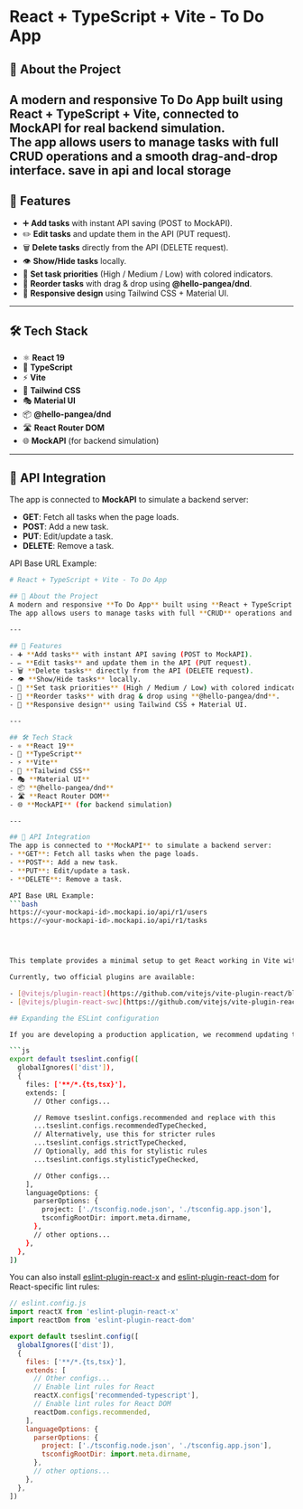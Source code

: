 # React + TypeScript + Vite - To Do App

## 📝 About the Project
A modern and responsive **To Do App** built using **React + TypeScript + Vite**, connected to **MockAPI** for real backend simulation.  
The app allows users to manage tasks with full **CRUD** operations and a smooth drag-and-drop interface.
save in api and local storage 
---

## 🚀 Features
- ➕ **Add tasks** with instant API saving (POST to MockAPI).
- ✏️ **Edit tasks** and update them in the API (PUT request).
- 🗑️ **Delete tasks** directly from the API (DELETE request).
- 👁️ **Show/Hide tasks** locally.
- 🎯 **Set task priorities** (High / Medium / Low) with colored indicators.
- 🔄 **Reorder tasks** with drag & drop using **@hello-pangea/dnd**.
- 🎨 **Responsive design** using Tailwind CSS + Material UI.

---

## 🛠️ Tech Stack
- ⚛ **React 19**
- 📜 **TypeScript**
- ⚡ **Vite**
- 🎨 **Tailwind CSS**
- 🎭 **Material UI**
- 📦 **@hello-pangea/dnd**
- 🛣 **React Router DOM**
- 🌐 **MockAPI** (for backend simulation)

---

## 📡 API Integration
The app is connected to **MockAPI** to simulate a backend server:  
- **GET**: Fetch all tasks when the page loads.
- **POST**: Add a new task.
- **PUT**: Edit/update a task.
- **DELETE**: Remove a task.

API Base URL Example:  
```bash
# React + TypeScript + Vite - To Do App

## 📝 About the Project
A modern and responsive **To Do App** built using **React + TypeScript + Vite**, connected to **MockAPI** for real backend simulation.  
The app allows users to manage tasks with full **CRUD** operations and a smooth drag-and-drop interface.

---

## 🚀 Features
- ➕ **Add tasks** with instant API saving (POST to MockAPI).
- ✏️ **Edit tasks** and update them in the API (PUT request).
- 🗑️ **Delete tasks** directly from the API (DELETE request).
- 👁️ **Show/Hide tasks** locally.
- 🎯 **Set task priorities** (High / Medium / Low) with colored indicators.
- 🔄 **Reorder tasks** with drag & drop using **@hello-pangea/dnd**.
- 🎨 **Responsive design** using Tailwind CSS + Material UI.

---

## 🛠️ Tech Stack
- ⚛ **React 19**
- 📜 **TypeScript**
- ⚡ **Vite**
- 🎨 **Tailwind CSS**
- 🎭 **Material UI**
- 📦 **@hello-pangea/dnd**
- 🛣 **React Router DOM**
- 🌐 **MockAPI** (for backend simulation)

---

## 📡 API Integration
The app is connected to **MockAPI** to simulate a backend server:  
- **GET**: Fetch all tasks when the page loads.
- **POST**: Add a new task.
- **PUT**: Edit/update a task.
- **DELETE**: Remove a task.

API Base URL Example:  
```bash
https://<your-mockapi-id>.mockapi.io/api/r1/users
https://<your-mockapi-id>.mockapi.io/api/r1/tasks




This template provides a minimal setup to get React working in Vite with HMR and some ESLint rules.

Currently, two official plugins are available:

- [@vitejs/plugin-react](https://github.com/vitejs/vite-plugin-react/blob/main/packages/plugin-react) uses [Babel](https://babeljs.io/) for Fast Refresh
- [@vitejs/plugin-react-swc](https://github.com/vitejs/vite-plugin-react/blob/main/packages/plugin-react-swc) uses [SWC](https://swc.rs/) for Fast Refresh

## Expanding the ESLint configuration

If you are developing a production application, we recommend updating the configuration to enable type-aware lint rules:

```js
export default tseslint.config([
  globalIgnores(['dist']),
  {
    files: ['**/*.{ts,tsx}'],
    extends: [
      // Other configs...

      // Remove tseslint.configs.recommended and replace with this
      ...tseslint.configs.recommendedTypeChecked,
      // Alternatively, use this for stricter rules
      ...tseslint.configs.strictTypeChecked,
      // Optionally, add this for stylistic rules
      ...tseslint.configs.stylisticTypeChecked,

      // Other configs...
    ],
    languageOptions: {
      parserOptions: {
        project: ['./tsconfig.node.json', './tsconfig.app.json'],
        tsconfigRootDir: import.meta.dirname,
      },
      // other options...
    },
  },
])
```

You can also install [eslint-plugin-react-x](https://github.com/Rel1cx/eslint-react/tree/main/packages/plugins/eslint-plugin-react-x) and [eslint-plugin-react-dom](https://github.com/Rel1cx/eslint-react/tree/main/packages/plugins/eslint-plugin-react-dom) for React-specific lint rules:

```js
// eslint.config.js
import reactX from 'eslint-plugin-react-x'
import reactDom from 'eslint-plugin-react-dom'

export default tseslint.config([
  globalIgnores(['dist']),
  {
    files: ['**/*.{ts,tsx}'],
    extends: [
      // Other configs...
      // Enable lint rules for React
      reactX.configs['recommended-typescript'],
      // Enable lint rules for React DOM
      reactDom.configs.recommended,
    ],
    languageOptions: {
      parserOptions: {
        project: ['./tsconfig.node.json', './tsconfig.app.json'],
        tsconfigRootDir: import.meta.dirname,
      },
      // other options...
    },
  },
])
```
